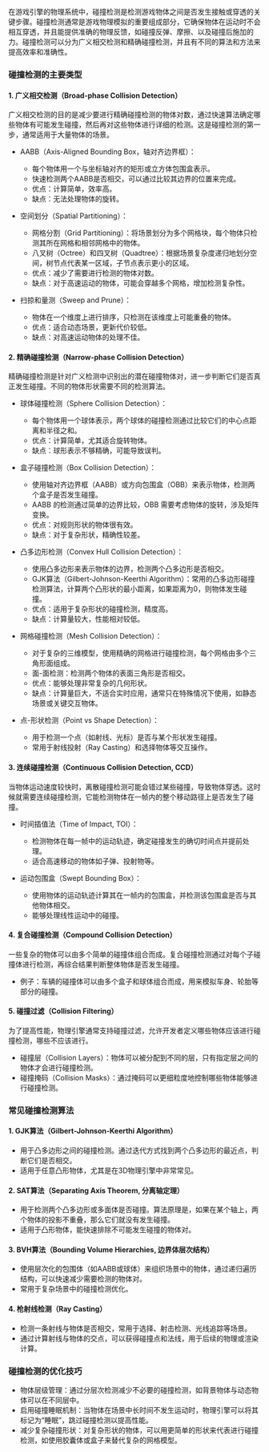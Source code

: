 在游戏引擎的物理系统中，碰撞检测是检测游戏物体之间是否发生接触或穿透的关键步骤。碰撞检测通常是游戏物理模拟的重要组成部分，它确保物体在运动时不会相互穿透，并且能提供准确的物理反馈，如碰撞反弹、摩擦、以及碰撞后施加的力。碰撞检测可以分为广义相交检测和精确碰撞检测，并且有不同的算法和方法来提高效率和准确性。

### 碰撞检测的主要类型

#### 1. 广义相交检测（Broad-phase Collision Detection）
广义相交检测的目的是减少要进行精确碰撞检测的物体对数，通过快速算法确定哪些物体有可能发生碰撞，然后再对这些物体进行详细的检测。这是碰撞检测的第一步，通常适用于大量物体的场景。

- AABB（Axis-Aligned Bounding Box，轴对齐边界框）：
    - 每个物体用一个与坐标轴对齐的矩形或立方体包围盒表示。
    - 快速检测两个AABB是否相交，可以通过比较其边界的位置来完成。
    - 优点：计算简单，效率高。
    - 缺点：无法处理物体的旋转。

- 空间划分（Spatial Partitioning）：
    - 网格分割（Grid Partitioning）：将场景划分为多个网格块，每个物体只检测其所在网格和相邻网格中的物体。
    - 八叉树（Octree）和四叉树（Quadtree）：根据场景复杂度递归地划分空间，树节点代表某一区域，子节点表示更小的区域。
    - 优点：减少了需要进行检测的物体对数。
    - 缺点：对于高速运动的物体，可能会穿越多个网格，增加检测复杂性。

- 扫掠和量测（Sweep and Prune）：
    - 物体在一个维度上进行排序，只检测在该维度上可能重叠的物体。
    - 优点：适合动态场景，更新代价较低。
    - 缺点：对高速运动物体的处理不佳。

#### 2. 精确碰撞检测（Narrow-phase Collision Detection）
精确碰撞检测是针对广义检测中识别出的潜在碰撞物体对，进一步判断它们是否真正发生碰撞。不同的物体形状需要不同的检测算法。

- 球体碰撞检测（Sphere Collision Detection）：
    - 每个物体用一个球体表示，两个球体的碰撞检测通过比较它们的中心点距离和半径之和。
    - 优点：计算简单，尤其适合旋转物体。
    - 缺点：球形表示不够精确，可能导致误判。

- 盒子碰撞检测（Box Collision Detection）：
    - 使用轴对齐边界框（AABB）或方向包围盒（OBB）来表示物体，检测两个盒子是否发生碰撞。
    - AABB 的检测通过简单的边界比较，OBB 需要考虑物体的旋转，涉及矩阵变换。
    - 优点：对规则形状的物体很有效。
    - 缺点：对于复杂形状，精确性较差。

- 凸多边形检测（Convex Hull Collision Detection）：
    - 使用凸多边形来表示物体的边界，检测两个凸多边形是否相交。
    - GJK算法（Gilbert-Johnson-Keerthi Algorithm）：常用的凸多边形碰撞检测算法，计算两个凸形状的最小距离，如果距离为0，则物体发生碰撞。
    - 优点：适用于复杂形状的碰撞检测，精度高。
    - 缺点：计算量较大，性能相对较低。

- 网格碰撞检测（Mesh Collision Detection）：
    - 对于复杂的三维模型，使用精确的网格进行碰撞检测，每个网格由多个三角形面组成。
    - 面-面检测：检测两个物体的表面三角形是否相交。
    - 优点：能够处理非常复杂的几何形状。
    - 缺点：计算量巨大，不适合实时应用，通常只在特殊情况下使用，如静态场景或关键交互物体。

- 点-形状检测（Point vs Shape Detection）：
    - 用于检测一个点（如射线、光标）是否与某个形状发生碰撞。
    - 常用于射线投射（Ray Casting）和选择物体等交互操作。

#### 3. 连续碰撞检测（Continuous Collision Detection, CCD）
当物体运动速度较快时，离散碰撞检测可能会错过某些碰撞，导致物体穿透。这时候就需要连续碰撞检测，它能检测物体在一帧内的整个移动路径上是否发生了碰撞。

- 时间插值法（Time of Impact, TOI）：
    - 检测物体在每一帧中的运动轨迹，确定碰撞发生的确切时间点并提前处理。
    - 适合高速移动的物体如子弹、投射物等。

- 运动包围盒（Swept Bounding Box）：
    - 使用物体的运动轨迹计算其在一帧内的包围盒，并检测该包围盒是否与其他物体相交。
    - 能够处理线性运动中的碰撞。

#### 4. 复合碰撞检测（Compound Collision Detection）
一些复杂的物体可以由多个简单的碰撞体组合而成。复合碰撞检测通过对每个子碰撞体进行检测，再综合结果判断整体物体是否发生碰撞。

- 例子：车辆的碰撞体可以由多个盒子和球体组合而成，用来模拟车身、轮胎等部分的碰撞。

#### 5. 碰撞过滤（Collision Filtering）
为了提高性能，物理引擎通常支持碰撞过滤，允许开发者定义哪些物体应该进行碰撞检测，哪些不应该进行。

- 碰撞层（Collision Layers）：物体可以被分配到不同的层，只有指定层之间的物体才会进行碰撞检测。
- 碰撞掩码（Collision Masks）：通过掩码可以更细粒度地控制哪些物体能够进行碰撞检测。

### 常见碰撞检测算法

#### 1. GJK算法（Gilbert-Johnson-Keerthi Algorithm）
- 用于凸多边形之间的碰撞检测。通过迭代方式找到两个凸多边形的最近点，判断它们是否相交。
- 适用于任意凸形物体，尤其是在3D物理引擎中非常常见。

#### 2. SAT算法（Separating Axis Theorem, 分离轴定理）
- 用于检测两个凸多边形或多面体是否碰撞。算法原理是，如果在某个轴上，两个物体的投影不重叠，那么它们就没有发生碰撞。
- 适用于凸形物体，能快速排除不可能发生碰撞的物体对。

#### 3. BVH算法（Bounding Volume Hierarchies, 边界体层次结构）
- 使用层次化的包围体（如AABB或球体）来组织场景中的物体，通过递归遍历结构，可以快速减少需要检测的物体对。
- 常用于复杂场景中的碰撞检测优化。

#### 4. 枪射线检测（Ray Casting）
- 检测一条射线与物体是否相交，常用于选择、射击检测、光线追踪等场景。
- 通过计算射线与物体的交点，可以获得碰撞点和法线，用于后续的物理或渲染计算。

### 碰撞检测的优化技巧

- 物体层级管理：通过分层次检测减少不必要的碰撞检测，如背景物体与动态物体可以在不同层中。
- 启用碰撞睡眠机制：当物体在场景中长时间不发生运动时，物理引擎可以将其标记为“睡眠”，跳过碰撞检测以提高性能。
- 减少复杂碰撞形状：对复杂形状的物体，可以用更简单的形状来代表进行碰撞检测，如使用胶囊体或盒子来替代复杂的网格模型。

